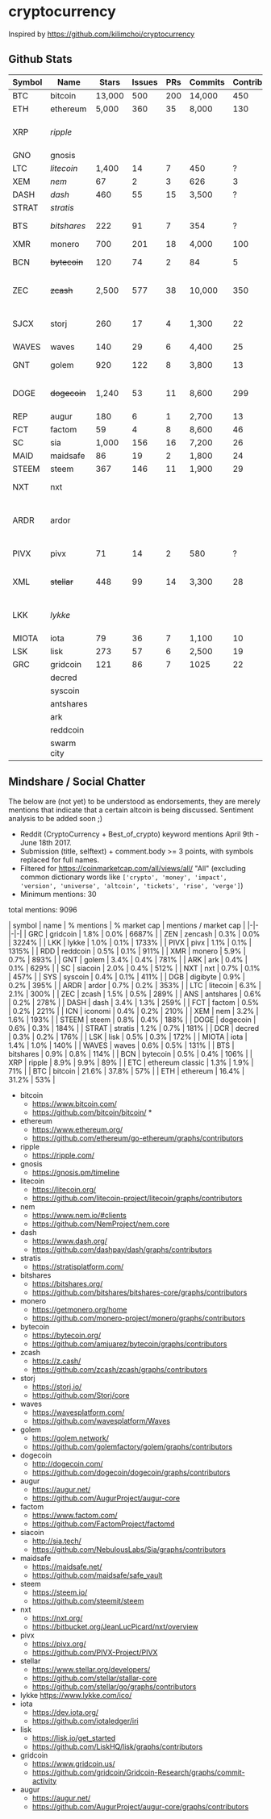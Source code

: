 # cryptocurrency

Inspired by https://github.com/kilimchoi/cryptocurrency

## Github Stats

| Symbol | Name | Stars | Issues | PRs | Commits | Contribs | Forked | Inactive | Notes |
|-|-|-|-|-|-|-|-|-|-|
| BTC | bitcoin | 13,000 | 500 | 200 | 14,000 | 450 | |  |  |
| ETH | ethereum | 5,000 | 360 | 35 | 8,000 | 130 | | | |
| XRP | *ripple* | | | | | | | | founder ctrl 60% [1] |
| GNO | gnosis | | | | | | | | $267m |
| LTC | *litecoin* | 1,400 | 14 | 7 | 450 | ? | *bitcoin* | y | inactive |
| XEM | *nem* | 67 | 2 | 3 | 626 | 3 |  | y | inactive |
| DASH | *dash* | 460 | 55 | 15 | 3,500 | ? | *bitcoin* |  | $1400m | 
| STRAT | *stratis* | | | | | | | | $755m |
| BTS | *bitshares* | 222 | 91 | 7 | 354 | ? | *graphene* | ? | main dev left [1] | 
| XMR | monero | 700 | 201 | 18 | 4,000 | 100 | |  | $700m |
| BCN | ~~bytecoin~~ | 120 | 74 | 2 | 84 | 5 | | y | premined [1] |
| ZEC | ~~zcash~~ | 2,500 | 577 | 38 | 10,000 | 350 |  |  | 20% reward to devs [1] |
| SJCX | storj | 260 | 17 | 4 | 1,300 | 22 | |  | sia better? low val? |
| WAVES | waves | 140 | 29 | 6 | 4,400 | 25 | |  | |
| GNT | golem | 920 | 122 | 8 | 3,800 | 13 | |  | $475m, premined |
| DOGE | ~~dogecoin~~ | 1,240 | 53 | 11 | 8,600 | 299 | ? | y  | last commit in 2015!? |
| REP | augur | 180 | 6 | 1 | 2,700 | 13 | |  | $330m |
| FCT | factom | 59 | 4 | 8 | 8,600 | 46 | |  | $260m |
| SC | sia | 1,000 | 156 | 16 | 7,200 | 26 | |  | |
| MAID | maidsafe | 86 | 19 | 2 | 1,800 | 24 | | ? | |
| STEEM | steem | 367 | 146 | 11 | 1,900 | 29 | |  | $470m |
| NXT | nxt | | | | | | | | on bitbucket |
| ARDR | ardor | | | | | | | | based on nxt; on bitbucket; $200m |
| PIVX | pivx | 71 | 14 | 2 | 580 | ? | *dash* |  | repo unclear |
| XML | ~~stellar~~ | 448 | 99 | 14 | 3,300 | 28 | |  | founders hold 90% [1] |
| LKK | *lykke* | | | | | | | | mobile-only, no US [1] |
| MIOTA | iota | 79 | 36 | 7 | 1,100 | 10 | |  | |
| LSK | lisk | 273 | 57 | 6 | 2,500 | 19 | |  | |
| GRC | gridcoin | 121 | 86 | 7 | 1025 | 22 | | | |
| | decred |||||||||
| | syscoin |||||||||
| | antshares |||||||||
| | ark |||||||||
| | reddcoin |||||||||
| | swarm city |||||||||

## Mindshare / Social Chatter

The below are (not yet) to be understood as endorsements, they are merely mentions that indicate that a certain altcoin is being discussed.
Sentiment analysis to be added soon ;)

* Reddit (CryptoCurrency + Best_of_crypto) keyword mentions April 9th - June 18th 2017.
* Submission (title, selftext) + comment.body >= 3 points, with symbols replaced for full names.
* Filtered for https://coinmarketcap.com/all/views/all/ "All" (excluding common dictionary words like `['crypto', 'money', 'impact', 'version', 'universe', 'altcoin', 'tickets', 'rise', 'verge']`)
* Minimum mentions: 30

total mentions: 9096

| symbol | name | % mentions | % market cap | mentions / market cap |
|-|-|-|-|
| GRC | gridcoin | 1.8% | 0.0% | 6687% |
| ZEN | zencash | 0.3% | 0.0% | 3224% |
| LKK | lykke | 1.0% | 0.1% | 1733% |
| PIVX | pivx | 1.1% | 0.1% | 1315% |
| RDD | reddcoin | 0.5% | 0.1% | 911% |
| XMR | monero | 5.9% | 0.7% | 893% |
| GNT | golem | 3.4% | 0.4% | 781% |
| ARK | ark | 0.4% | 0.1% | 629% |
| SC | siacoin | 2.0% | 0.4% | 512% |
| NXT | nxt | 0.7% | 0.1% | 457% |
| SYS | syscoin | 0.4% | 0.1% | 411% |
| DGB | digibyte | 0.9% | 0.2% | 395% |
| ARDR | ardor | 0.7% | 0.2% | 353% |
| LTC | litecoin | 6.3% | 2.1% | 300% |
| ZEC | zcash | 1.5% | 0.5% | 289% |
| ANS | antshares | 0.6% | 0.2% | 278% |
| DASH | dash | 3.4% | 1.3% | 259% |
| FCT | factom | 0.5% | 0.2% | 221% |
| ICN | iconomi | 0.4% | 0.2% | 210% |
| XEM | nem | 3.2% | 1.6% | 193% |
| STEEM | steem | 0.8% | 0.4% | 188% |
| DOGE | dogecoin | 0.6% | 0.3% | 184% |
| STRAT | stratis | 1.2% | 0.7% | 181% |
| DCR | decred | 0.3% | 0.2% | 176% |
| LSK | lisk | 0.5% | 0.3% | 172% |
| MIOTA | iota | 1.4% | 1.0% | 140% |
| WAVES | waves | 0.6% | 0.5% | 131% |
| BTS | bitshares | 0.9% | 0.8% | 114% |
| BCN | bytecoin | 0.5% | 0.4% | 106% |
| XRP | ripple | 8.9% | 9.9% | 89% |
| ETC | ethereum classic | 1.3% | 1.9% | 71% |
| BTC | bitcoin | 21.6% | 37.8% | 57% |
| ETH | ethereum | 16.4% | 31.2% | 53% |

* bitcoin
  * https://www.bitcoin.com/
  * https://github.com/bitcoin/bitcoin/
    *   
* ethereum
  * https://www.ethereum.org/
  * https://github.com/ethereum/go-ethereum/graphs/contributors
* ripple
  * https://ripple.com/
* gnosis
  * https://gnosis.pm/timeline
* litecoin
  * https://litecoin.org/
  * https://github.com/litecoin-project/litecoin/graphs/contributors
* nem
  * https://www.nem.io/#clients
  * https://github.com/NemProject/nem.core
* dash
  * https://www.dash.org/
  * https://github.com/dashpay/dash/graphs/contributors
* stratis
  * https://stratisplatform.com/
* bitshares
  * https://bitshares.org/
  * https://github.com/bitshares/bitshares-core/graphs/contributors
* monero
  * https://getmonero.org/home
  * https://github.com/monero-project/monero/graphs/contributors
* bytecoin
  * https://bytecoin.org/
  * https://github.com/amjuarez/bytecoin/graphs/contributors
* zcash
  * https://z.cash/
  * https://github.com/zcash/zcash/graphs/contributors
* storj
  * https://storj.io/
  * https://github.com/Storj/core
* waves
  * https://wavesplatform.com/
  * https://github.com/wavesplatform/Waves
* golem
  * https://golem.network/
  * https://github.com/golemfactory/golem/graphs/contributors
* dogecoin
  * http://dogecoin.com/
  * https://github.com/dogecoin/dogecoin/graphs/contributors
* augur
  * https://augur.net/
  * https://github.com/AugurProject/augur-core
* factom
  * https://www.factom.com/
  * https://github.com/FactomProject/factomd
* siacoin
  * http://sia.tech/
  * https://github.com/NebulousLabs/Sia/graphs/contributors
* maidsafe
  * https://maidsafe.net/
  * https://github.com/maidsafe/safe_vault
* steem
  * https://steem.io/
  * https://github.com/steemit/steem
* nxt
  * https://nxt.org/
  * https://bitbucket.org/JeanLucPicard/nxt/overview
* pivx
  * https://pivx.org/
  * https://github.com/PIVX-Project/PIVX
* stellar
  * https://www.stellar.org/developers/
  * https://github.com/stellar/stallar-core
  * https://github.com/stellar/go/graphs/contributors
* lykke
  https://www.lykke.com/ico/
* iota
  * https://dev.iota.org/
  * https://github.com/iotaledger/iri
* lisk
  * https://lisk.io/get_started
  * https://github.com/LiskHQ/lisk/graphs/contributors
* gridcoin
  * https://www.gridcoin.us/
  * https://github.com/gridcoin/Gridcoin-Research/graphs/commit-activity
* augur
  * https://augur.net/
  * https://github.com/AugurProject/augur-core/graphs/contributors

[1]: https://github.com/kilimchoi/cryptocurrency
